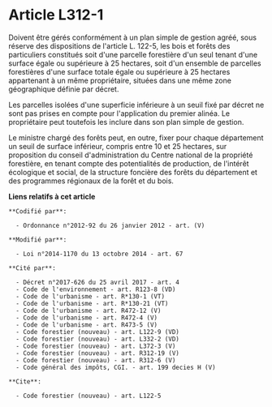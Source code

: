 # Article L312-1

Doivent être gérés conformément à un plan simple de gestion agréé, sous réserve des dispositions de l'article L. 122-5, les
bois et forêts des particuliers constitués soit d'une parcelle forestière d'un seul tenant d'une surface égale ou supérieure
à 25 hectares, soit d'un ensemble de parcelles forestières d'une surface totale égale ou supérieure à 25 hectares appartenant
à un même propriétaire, situées dans une même zone géographique définie par décret.

Les parcelles isolées d'une superficie inférieure à un seuil fixé par décret ne sont pas prises en compte pour l'application
du premier alinéa. Le propriétaire peut toutefois les inclure dans son plan simple de gestion.

Le ministre chargé des forêts peut, en outre, fixer pour chaque département un seuil de surface inférieur, compris entre 10
et 25 hectares, sur proposition du conseil d'administration du Centre national de la propriété forestière, en tenant compte
des potentialités de production, de l'intérêt écologique et social, de la structure foncière des forêts du département et des
programmes régionaux de la forêt et du bois.

**Liens relatifs à cet article**

	**Codifié par**:

	  - Ordonnance n°2012-92 du 26 janvier 2012 - art. (V)

	**Modifié par**:

	  - Loi n°2014-1170 du 13 octobre 2014 - art. 67

	**Cité par**:

	  - Décret n°2017-626 du 25 avril 2017 - art. 4
	  - Code de l'environnement - art. R123-8 (VD)
	  - Code de l'urbanisme - art. R*130-1 (VT)
	  - Code de l'urbanisme - art. R*130-21 (VT)
	  - Code de l'urbanisme - art. R472-12 (V)
	  - Code de l'urbanisme - art. R472-4 (V)
	  - Code de l'urbanisme - art. R473-5 (V)
	  - Code forestier (nouveau) - art. L122-9 (VD)
	  - Code forestier (nouveau) - art. L332-2 (VD)
	  - Code forestier (nouveau) - art. L372-3 (V)
	  - Code forestier (nouveau) - art. R312-19 (V)
	  - Code forestier (nouveau) - art. R312-6 (V)
	  - Code général des impôts, CGI. - art. 199 decies H (V)

	**Cite**:

	  - Code forestier (nouveau) - art. L122-5
